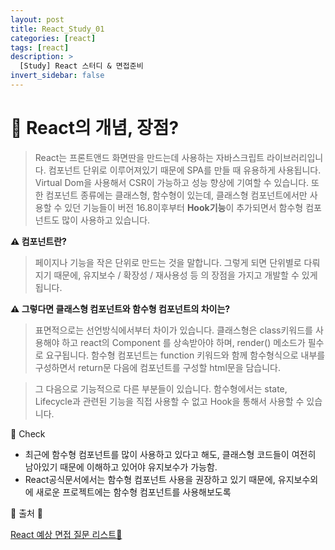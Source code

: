 ```yaml
---
layout: post
title: React_Study_01
categories: [react]
tags: [react]
description: >
  [Study] React 스터디 & 면접준비
invert_sidebar: false
---
```


# 🧐 React의 개념, 장점?

> React는 프론트앤드 화면딴을 만드는데 사용하는 자바스크립트 라이브러리입니다. 컴포넌트 단위로 이루어져있기 때문에 SPA를 만들 때 유용하게 사용됩니다. Virtual Dom을 사용해서 CSR이 가능하고 성능 향상에 기여할 수 있습니다. 또한 컴포넌트 종류에는 클래스형, 함수형이 있는데, 클래스형 컴포넌트에서만 사용할 수 있던 기능들이 버전 16.8이후부터 **Hook기능**이 추가되면서 함수형 컴포넌트도 많이 사용하고 있습니다.
> 

**⚠️ 컴포넌트란?**

> 페이지나 기능을 작은 단위로 만드는 것을 말합니다. 그렇게 되면 단위별로 다뤄지기 때문에, 유지보수 / 확장성 / 재사용성 등 의 장점을 가지고 개발할 수 있게 됩니다.
> 

**⚠️ 그렇다면 클래스형 컴포넌트와 함수형 컴포넌트의 차이는?**

> 표면적으로는 선언방식에서부터 차이가 있습니다. 클래스형은 class키워드를 사용해야 하고 react의 Component 를 상속받아야 하며, render() 메소드가 필수로 요구됩니다. 함수형 컴포넌트는 function 키워드와 함께 함수형식으로 내부를 구성하면서 return문 다음에 컴포넌트를 구성할 html문을 담습니다.
> 

> 그 다음으로 기능적으로 다른 부분들이 있습니다. 함수형에서는 state, Lifecycle과 관련된 기능을 직접 사용할 수 없고 Hook을 통해서 사용할 수 있습니다.
> 

📌 Check

- 최근에 함수형 컴포넌트를 많이 사용하고 있다고 해도, 클래스형 코드들이 여전히 남아있기 때문에 이해하고 있어야 유지보수가 가능함.
- React공식문서에서는 함수형 컴포넌트 사용을 권장하고 있기 때문에, 유지보수외에 새로운 프로젝트에는 함수형 컴포넌트를 사용해보도록

🍯 출처 🍯

[React 예상 면접 질문 리스트🚀](https://velog.io/@ye-ji/React-%EC%98%88%EC%83%81-%EB%A9%B4%EC%A0%91-%EC%A7%88%EB%AC%B8-%EB%A6%AC%EC%8A%A4%ED%8A%B8)